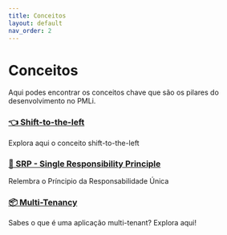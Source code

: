 ```yaml
---
title: Conceitos
layout: default
nav_order: 2
---
```


# Conceitos

Aqui podes encontrar os conceitos chave que são os pilares do desenvolvimento no PMLi.

<div class="grid grid-cols-3 gap-4">
  <div class="card">
    <h3><a href="/shift-to-the-left.html">👈 Shift-to-the-left</a></h3>
    <p>Explora aqui o conceito shift-to-the-left</p>
  </div>
  <div class="card">
    <h3><a href="/srp.html">🔔 SRP - Single Responsibility Principle</a></h3>
    <p>Relembra o Príncipio da Responsabilidade Única</p>
  </div>

  <div class="card">
    <h3><a href="/multitenant.html">📦 Multi-Tenancy</a></h3>
    <p>Sabes o que é uma aplicação multi-tenant? Explora aqui!</p>
  </div>

</div>
